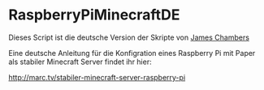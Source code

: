 # RaspberryPiMinecraftDE

Dieses Script ist die deutsche Version der Skripte von [James Chambers](https://github.com/TheRemote/RaspberryPiMinecraft/blob/master/README.md)

Eine deutsche Anleitung für die Konfigration eines Raspberry Pi mit Paper als stabiler Minecraft Server findet ihr hier:

http://marc.tv/stabiler-minecraft-server-raspberry-pi
